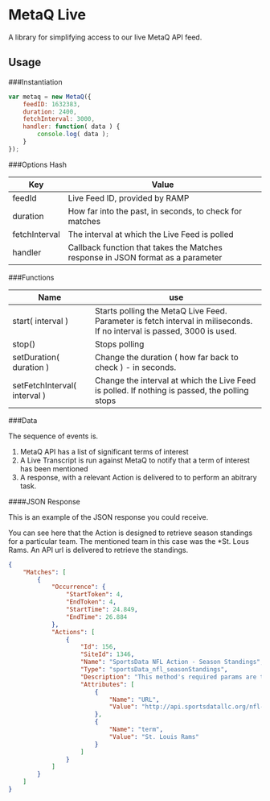 MetaQ Live
=====

A library for simplifying access to our live MetaQ API feed.

Usage
---

###Instantiation

````javascript
var metaq = new MetaQ({
	feedID: 1632383,
	duration: 2400,
	fetchInterval: 3000,
	handler: function( data ) {
		console.log( data );
	}
});
````

###Options Hash

| Key | Value |
| ----| ------|
| feedId | Live Feed ID, provided by RAMP |
| duration | How far into the past, in seconds, to check for matches |
| fetchInterval | The interval at which the Live Feed is polled |
| handler | Callback function that takes the Matches response in JSON format as a parameter |

###Functions

| Name | use |
| -----| ----|
| start( interval ) | Starts polling the MetaQ Live Feed.  Parameter is fetch interval in miliseconds.  If no interval is passed, 3000 is used.
| stop() | Stops polling |
| setDuration( duration ) | Change the duration ( how far back to check ) - in seconds. |
| setFetchInterval( interval ) | Change the interval at which the Live Feed is polled.  If nothing is passed, the polling stops |

###Data

The sequence of events is.

1. MetaQ API has a list of significant terms of interest
2. A Live Transcript is run against MetaQ to notify that a term of interest has been mentioned
3. A response, with a relevant Action is delivered to to perform an abitrary task.

####JSON Response

This is an example of the JSON response you could receive.

You can see here that the Action is designed to retrieve season standings for a particular team.  The mentioned team
in this case was the *St. Lous Rams.  An API url is delivered to retrieve the standings.

````JSON
{
    "Matches": [
        {
            "Occurrence": {
                "StartToken": 4,
                "EndToken": 4,
                "StartTime": 24.849,
                "EndTime": 26.884
            },
            "Actions": [
                {
                    "Id": 156,
                    "SiteId": 1346,
                    "Name": "SportsData NFL Action - Season Standings",
                    "Type": "sportsData_nfl_seasonStandings",
                    "Description": "This method's required params are the season (2012) and season stage (REG, PRE). By default the season is set to 2012, the last full regular season. You are free to change this to get other seasons, pre-season and playoff standings.",
                    "Attributes": [
                        {
                            "Name": "URL",
                            "Value": "http://api.sportsdatallc.org/nfl-t1/teams/2012/REG/standings.json?api_key=bapb34fbpf94wmzfdr8xrmnc"
                        },
                        {
                            "Name": "term",
                            "Value": "St. Louis Rams"
                        }
                    ]
                }
            ]
        }
    ]
}
````